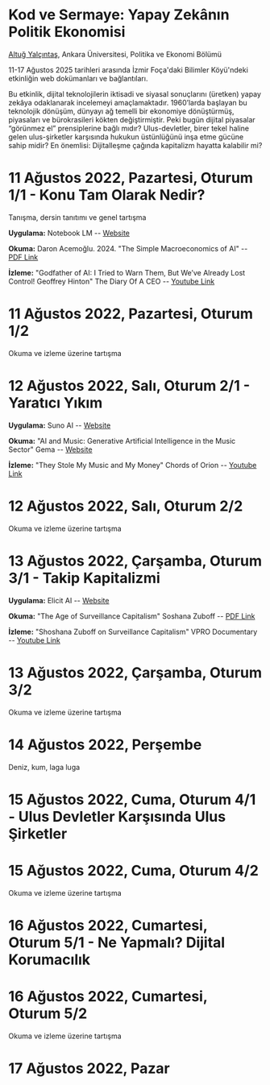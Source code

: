 # Kod ve Sermaye: Yapay Zekânın Politik Ekonomisi

[Altuğ Yalçıntaş](https://ayalcintas.notion.site), Ankara Üniversitesi, Politika ve Ekonomi Bölümü

11-17 Ağustos 2025 tarihleri arasında İzmir Foça'daki Bilimler Köyü'ndeki etkinliğin web dokümanları ve bağlantıları.

Bu etkinlik, dijital teknolojilerin iktisadi ve siyasal sonuçlarını (üretken) yapay zekâya odaklanarak incelemeyi amaçlamaktadır. 1960’larda başlayan bu teknolojik dönüşüm, dünyayı ağ temelli bir ekonomiye dönüştürmüş, piyasaları ve bürokrasileri kökten değiştirmiştir. Peki bugün dijital piyasalar “görünmez el” prensiplerine bağlı mıdır? Ulus-devletler, birer tekel haline gelen ulus-şirketler karşısında hukukun üstünlüğünü inşa etme gücüne sahip midir? En önemlisi: Dijitalleşme çağında kapitalizm hayatta kalabilir mi?

# 11 Ağustos 2022, Pazartesi, Oturum 1/1 - Konu Tam Olarak Nedir?

Tanışma, dersin tanıtımı ve genel tartışma

**Uygulama:** Notebook LM -- [Website](https://notebooklm.google)

**Okuma:** Daron Acemoğlu. 2024. "The Simple Macroeconomics of AI" -- [PDF Link](https://economics.mit.edu/sites/default/files/2024-04/The%20Simple%20Macroeconomics%20of%20AI.pdf)

**İzleme:** "Godfather of AI: I Tried to Warn Them, But We’ve Already Lost Control! Geoffrey Hinton" The Diary Of A CEO -- [Youtube Link](https://www.youtube.com/watch?v=giT0ytynSqg)

# 11 Ağustos 2022, Pazartesi, Oturum 1/2

Okuma ve izleme üzerine tartışma

# 12 Ağustos 2022, Salı, Oturum 2/1 - Yaratıcı Yıkım
**Uygulama:** Suno AI -- [Website](https://suno.com/home)

**Okuma:** "AI and Music: Generative Artificial Intelligence in the Music Sector" Gema -- [Website](https://www.gema.de/en/news/ai-study)

**İzleme:** "They Stole My Music and My Money" Chords of Orion -- [Youtube Link](https://www.youtube.com/watch?v=_nI1anZYuIo)

# 12 Ağustos 2022, Salı, Oturum 2/2

Okuma ve izleme üzerine tartışma

# 13 Ağustos 2022, Çarşamba, Oturum 3/1 - Takip Kapitalizmi

**Uygulama:** Elicit AI -- [Website](https://elicit.com)

**Okuma:** "The Age of Surveillance Capitalism" Soshana Zuboff -- [PDF Link](https://www.taylorfrancis.com/chapters/edit/10.4324/9781003320609-27/age-surveillance-capitalism-shoshana-zuboff)

**İzleme:** "Shoshana Zuboff on Surveillance Capitalism" VPRO Documentary -- [Youtube Link](https://www.youtube.com/watch?v=hIXhnWUmMvw&t=6s)
# 13 Ağustos 2022, Çarşamba, Oturum 3/2

Okuma ve izleme üzerine tartışma

# 14 Ağustos 2022, Perşembe

Deniz, kum, laga luga
# 15 Ağustos 2022, Cuma, Oturum 4/1 - Ulus Devletler Karşısında Ulus Şirketler
# 15 Ağustos 2022, Cuma, Oturum 4/2

Okuma ve izleme üzerine tartışma

# 16 Ağustos 2022, Cumartesi, Oturum 5/1 - Ne Yapmalı? Dijital Korumacılık
# 16 Ağustos 2022, Cumartesi, Oturum 5/2

Okuma ve izleme üzerine tartışma

# 17 Ağustos 2022, Pazar
